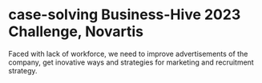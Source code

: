 # case-solving Business-Hive 2023 Challenge, Novartis

Faced with lack of workforce, we need to improve advertisements of the company, get inovative ways and strategies for marketing and recruitment strategy. 
